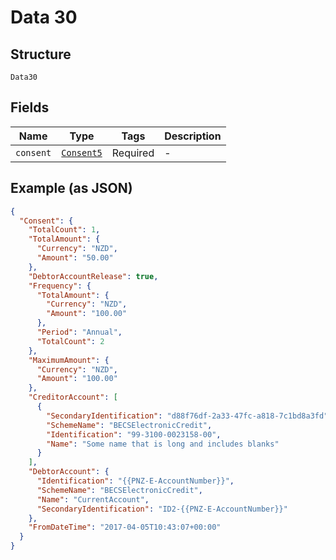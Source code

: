 
# Data 30

## Structure

`Data30`

## Fields

| Name | Type | Tags | Description |
|  --- | --- | --- | --- |
| `consent` | [`Consent5`](../../doc/models/consent-5.md) | Required | - |

## Example (as JSON)

```json
{
  "Consent": {
    "TotalCount": 1,
    "TotalAmount": {
      "Currency": "NZD",
      "Amount": "50.00"
    },
    "DebtorAccountRelease": true,
    "Frequency": {
      "TotalAmount": {
        "Currency": "NZD",
        "Amount": "100.00"
      },
      "Period": "Annual",
      "TotalCount": 2
    },
    "MaximumAmount": {
      "Currency": "NZD",
      "Amount": "100.00"
    },
    "CreditorAccount": [
      {
        "SecondaryIdentification": "d88f76df-2a33-47fc-a818-7c1bd8a3fd",
        "SchemeName": "BECSElectronicCredit",
        "Identification": "99-3100-0023158-00",
        "Name": "Some name that is long and includes blanks"
      }
    ],
    "DebtorAccount": {
      "Identification": "{{PNZ-E-AccountNumber}}",
      "SchemeName": "BECSElectronicCredit",
      "Name": "CurrentAccount",
      "SecondaryIdentification": "ID2-{{PNZ-E-AccountNumber}}"
    },
    "FromDateTime": "2017-04-05T10:43:07+00:00"
  }
}
```

